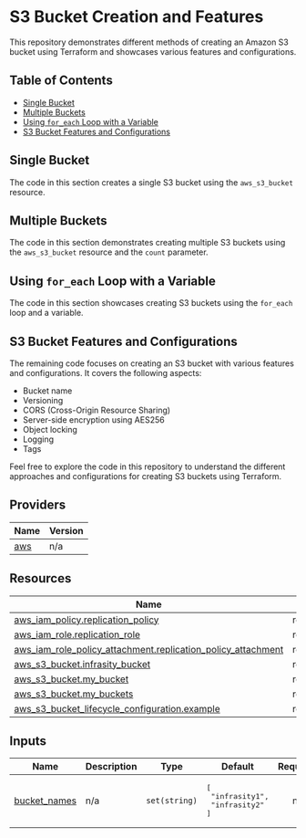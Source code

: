 # S3 Bucket Creation and Features

This repository demonstrates different methods of creating an Amazon S3 bucket using Terraform and showcases various features and configurations.

## Table of Contents

- [Single Bucket](#single-bucket)
- [Multiple Buckets](#multiple-buckets)
- [Using `for_each` Loop with a Variable](#using-for_each-loop-with-a-variable)
- [S3 Bucket Features and Configurations](#s3-bucket-features-and-configurations)

## Single Bucket

The code in this section creates a single S3 bucket using the `aws_s3_bucket` resource.

## Multiple Buckets

The code in this section demonstrates creating multiple S3 buckets using the `aws_s3_bucket` resource and the `count` parameter.

## Using `for_each` Loop with a Variable

The code in this section showcases creating S3 buckets using the `for_each` loop and a variable.

## S3 Bucket Features and Configurations

The remaining code focuses on creating an S3 bucket with various features and configurations. It covers the following aspects:

- Bucket name
- Versioning
- CORS (Cross-Origin Resource Sharing)
- Server-side encryption using AES256
- Object locking
- Logging
- Tags

Feel free to explore the code in this repository to understand the different approaches and configurations for creating S3 buckets using Terraform.


## Providers

| Name | Version |
|------|---------|
| <a name="provider_aws"></a> [aws](#provider\_aws) | n/a |



## Resources

| Name | Type |
|------|------|
| [aws_iam_policy.replication_policy](https://registry.terraform.io/providers/hashicorp/aws/latest/docs/resources/iam_policy) | resource |
| [aws_iam_role.replication_role](https://registry.terraform.io/providers/hashicorp/aws/latest/docs/resources/iam_role) | resource |
| [aws_iam_role_policy_attachment.replication_policy_attachment](https://registry.terraform.io/providers/hashicorp/aws/latest/docs/resources/iam_role_policy_attachment) | resource |
| [aws_s3_bucket.infrasity_bucket](https://registry.terraform.io/providers/hashicorp/aws/latest/docs/resources/s3_bucket) | resource |
| [aws_s3_bucket.my_bucket](https://registry.terraform.io/providers/hashicorp/aws/latest/docs/resources/s3_bucket) | resource |
| [aws_s3_bucket.my_buckets](https://registry.terraform.io/providers/hashicorp/aws/latest/docs/resources/s3_bucket) | resource |
| [aws_s3_bucket_lifecycle_configuration.example](https://registry.terraform.io/providers/hashicorp/aws/latest/docs/resources/s3_bucket_lifecycle_configuration) | resource |

## Inputs

| Name | Description | Type | Default | Required |
|------|-------------|------|---------|:--------:|
| <a name="input_bucket_names"></a> [bucket\_names](#input\_bucket\_names) | n/a | `set(string)` | <pre>[<br>  "infrasity1",<br>  "infrasity2"<br>]</pre> | no |


